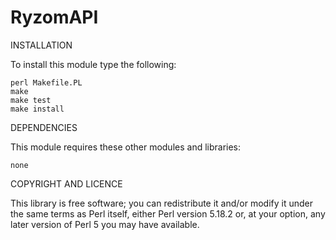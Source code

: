 RyzomAPI
========


INSTALLATION

To install this module type the following:

	perl Makefile.PL
	make
	make test
	make install


DEPENDENCIES

This module requires these other modules and libraries:

	none


COPYRIGHT AND LICENCE

This library is free software; you can redistribute it and/or modify
it under the same terms as Perl itself, either Perl version 5.18.2 or,
at your option, any later version of Perl 5 you may have available.


